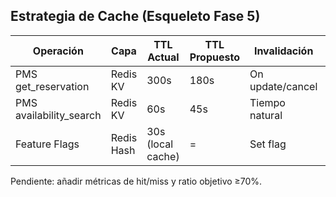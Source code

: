 ## Estrategia de Cache (Esqueleto Fase 5)

| Operación | Capa | TTL Actual | TTL Propuesto | Invalidación | Notas |
|-----------|------|-----------|---------------|--------------|-------|
| PMS get_reservation | Redis KV | 300s | 180s | On update/cancel | Alta lectura |
| PMS availability_search | Redis KV | 60s | 45s | Tiempo natural | Volátil |
| Feature Flags | Redis Hash | 30s (local cache) | = | Set flag | Uso `feature_flags` |

Pendiente: añadir métricas de hit/miss y ratio objetivo ≥70%.
